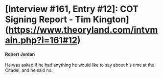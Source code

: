 # [Interview #161, Entry #12]: COT Signing Report - Tim Kington](https://www.theoryland.com/intvmain.php?i=161#12)

#### Robert Jordan

He was asked if he had anything he would like to say about his time at the Citadel, and he said no.

